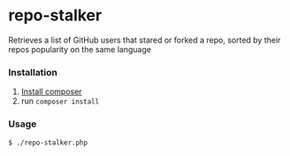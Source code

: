 # repo-stalker
Retrieves a list of GitHub users that stared or forked a repo, sorted by their repos popularity on the same language

### Installation
1. [Install composer](https://getcomposer.org/download/)
2. run `composer install` 

### Usage
```
$ ./repo-stalker.php
```
